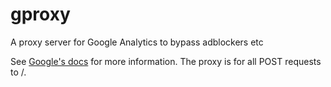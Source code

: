 # gproxy

A proxy server for Google Analytics to bypass adblockers etc

See [Google's docs](https://developers.google.com/analytics/devguides/collection/protocol/v1/devguide#using-a-proxy-server) for more information.  The proxy is for all POST requests to /.
